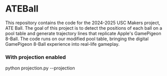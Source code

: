 # ATEBall

This repository contains the code for the 2024-2025 USC Makers project, ATE Ball. The goal of this project is to detect the positions of each ball on a pool table and generate trajectory lines that replicate Apple's GamePigeon 8-Ball. The code runs on our modified pool table, bringing the digital GamePigeon 8-Ball experience into real-life gameplay.

### With projection enabled
python projection.py --projection


